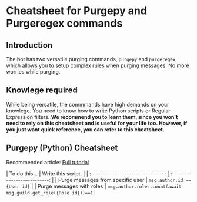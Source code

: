 # Cheatsheet for Purgepy and Purgeregex commands

## Introduction

The bot has two versatile purging commands, `purgepy` and `purgeregex`, which allows you to setup complex rules when purging messages. No more worries while purging.

## Knowlege required

While being versatile, the commmands have high demands on your knowlege. You need to know how to write Python scripts or Regular Expression filters. **We recommend you to learn them, since you won't need to rely on this cheatsheet and is useful for your life too. However, if you just want quick reference, you can refer to this cheatsheet.**

## Purgepy (Python) Cheatsheet

Recommended article: [Full tutorial](https://discordpy.readthedocs.io/en/latest/api.html#message)

|           To do this…             |      Write this script.      |
| :-------------------------------: | :---––-----------–---------: |
| Purge messages from specific user | `msg.author.id == {User id}` |
|     Purge messages with roles     | `msg.author.roles.count(await msg.guild.get_role({Role id}))==1`|
